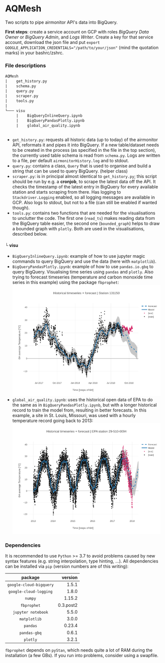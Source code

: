 # AQMesh

Two scripts to pipe airmonitor API's data into BigQuery.

__First steps__: create a service account on GCP with roles *BigQuery Data Owner* or *BigQuery Admin*, and *Logs Writer*. Create a key for that service account, download the json file and put `export GOOGLE_APPLICATION_CREDENTIALS="/path/to/your/json"` (mind the quotation marks) in your bashrc/zshrc. 
 

### File descriptions
```
AQMesh
|    get_history.py
|    schema.py
|    query.py
|    scraper.py
|    tools.py
|
└─── visu 
     |    BigQueryInlineQuery.ipynb
     |    BigQueryPandasPlotly.ipynb
     |    global_air_quality.ipynb
  
```
- `get_history.py`: requests all historic data (up to today) of the airmonitor API, reformats it and pipes it into BigQuery. If a new table/dataset needs to be created in the process (as specified in the file in the top section), the currently used table schema is read from `schema.py`. Logs are written to a file, per default `airmonitorHistory.log` and to stdout. 
- `query.py`: contains a class, `Query` that is used to organise and build a string that can be used to query BigQuery. (helper class)
- `scraper.py`: is in principal almost identical to `get_history.py`; this script should be run by e.g. a __cronjob__, to scrape the latest data off the API. It checks the timestamp of the latest entry in BigQuery for every available station and starts scraping from there. Has logging to `Stackdriver.Logging` enabled, so all logging messages are available in GCP. Also logs to stdout, but not to a file (can still be enabled if wanted though).
- `tools.py`: contains two functions that are needed for the visualisations to unclutter the code. The first one (`read_ts`) makes reading data from the BigQuery table easier, the second one (`bounded_graph`) helps to draw a bounded graph with `plotly`. Both are used in the visualisations, described below.

#### └ visu

- `BigQueryInlineQuery.ipynb`: example of how to use jupyter magic commands to query BigQuery and use the data (here with `matplotlib`).
- `BigQueryPandasPlotly.ipynb`: example of how to use `pandas.io.gbq` to query BigQuery. Visualising time series using `pandas` and `plotly`. Also trying to forecast timeseries (temperature and carbon monoxide time series in this example) using the package `fbprophet`: ![Alt text](visu/saved_plots/station131150_temperature.png?raw=true "Station 131150 temperature timeseries + forecast")
- `global_air_quality.ipynb`: uses the historical open data of EPA to do the same as in `BigQueryPandasPlotly.ipynb`, but with a longer historical record to train the model from, resulting in  better forecasts. In this example, a site in St. Louis, Missouri, was used with a hourly temperature record going back to 2013: ![Alt text](visu/saved_plots/epa_temp.png?raw=true "EPA site temperature timeseries + forecast")

### Dependencies
It is recommended to use `Python` >= 3.7 to avoid problems caused by new syntax features (e.g. string interpolation, type hinting, ...). All dependencies can be installed via `pip` (version numbers are of this writing):

| package 		  | version   |
|:-----------------------:| ---------:|
| `google-cloud-bigquery` | 1.5.1     |
| `google-cloud-logging`  | 1.8.0     |
| `numpy`		  | 1.15.2    |
| `fbprophet` 		  | 0.3.post2 |
| `jupyter notebook`      | 5.5.0     |
| `matplotlib` 	 	  | 3.0.0     |
| `pandas` 		  | 0.23.4    |
| `pandas-gbq` 	          | 0.6.1     |
| `plotly`		  | 3.2.1     |

`fbprophet` depends on `pyStan`, which needs quite a lot of RAM during the installation (a few GBs). If you run into problems, consider using a swapfile.
